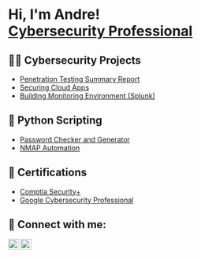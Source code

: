 <h1>Hi, I'm Andre! <br/><a href="https://www.linkedin.com/in/andrewinston11/">Cybersecurity Professional</a>

<h2>👨‍💻 Cybersecurity Projects</h2>

- [Penetration Testing Summary Report](https://github.com/aawinston11/PenetrationTestReport)
- [Securing Cloud Apps](https://github.com/aawinston11/SecuringWebApps)
- [Building Monitoring Environment (Splunk)](https://github.com/aawinston11/MonitoringEnvironmentSplunk)



<h2>🤖 Python Scripting</h2>

- [Password Checker and Generator](https://github.com/aawinston11/PasswordCheckerGenerator)
- [NMAP Automation](https://github.com/aawinston11/URL)


<h2>📄 Certifications</h2>

- [Comptia Security+](https://www.credly.com/badges/49045bde-2514-4fd0-a440-6adefb3340c2/public_url)
- [Google Cybersecurity Professional](https://www.coursera.org/account/accomplishments/specialization/9VQ8ZZYCMCBR)

<h2> 🤳 Connect with me:</h2>

[<img align="left" alt="JoshMadakor | LinkedIn" width="22px" src="https://cdn.jsdelivr.net/npm/simple-icons@v3/icons/linkedin.svg" />][linkedin]
[<img align="left" alt="JoshMadakor | Instagram" width="22px" src="https://cdn.jsdelivr.net/npm/simple-icons@v3/icons/instagram.svg" />][instagram]

[instagram]: https://www.instagram.com/andre.winston/
[linkedin]: https://linkedin.com/in/andrewinston11
<!--
**aawinston11/aawinston11** is a ✨ _special_ ✨ repository because its `README.md` (this file) appears on your GitHub profile.

Here are some ideas to get you started:

- [ELK Stack](https://github.com/aawinston11/URL)
- [Active Directory Virtual Lab](https://github.com/aawinston11/URL)
- [File Integrity Monitor](https://github.com/aawinston11/URL)
- [SOC Automation](https://github.com/aawinston11/URL)
- [Honeypot Analysis (Azure Sentinel)](https://github.com/aawinston11/URL)
- [Vulnerability Management Lab](https://github.com/aawinston11/VulnerabilityManagementLab)
- [Malware Analysis](https://github.com/aawinston11/URL)
- [Honeypot Analysis](https://github.com/aawinston11/URL)

- 🔭 I’m currently working on ...
- 🌱 I’m currently learning ...
- 👯 I’m looking to collaborate on ...
- 🤔 I’m looking for help with ...
- 💬 Ask me about ...
- 📫 How to reach me: ...
- 😄 Pronouns: ...
- ⚡ Fun fact: ...
-->
